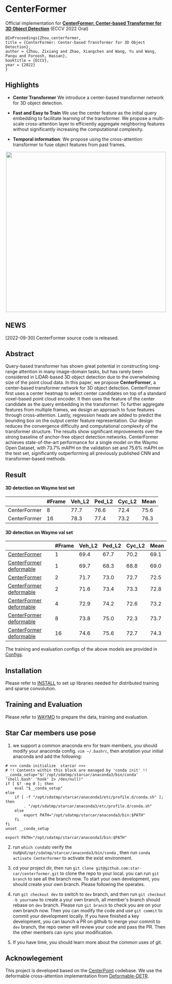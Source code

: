 # CenterFormer
Official implementation for [**CenterFormer: Center-based Transformer for 3D Object Detection**](https://arxiv.org/abs/2209.05588) (ECCV 2022 Oral)
```
@InProceedings{Zhou_centerformer,
title = {CenterFormer: Center-based Transformer for 3D Object Detection},
author = {Zhou, Zixiang and Zhao, Xiangchen and Wang, Yu and Wang, Panqu and Foroosh, Hassan},
booktitle = {ECCV},
year = {2022}
}
```

## Highlights
- **Center Transformer** We introduce a center-based transformer network for 3D object detection. 

- **Fast and Easy to Train** We use the center feature as the initial query embedding to facilitate learning of the transformer. We propose a multi-scale cross-attention layer to efficiently aggregate neighboring features without significantly increasing the computational complexity.

- **Temporal information**: We propose using the cross-attention transformer to fuse object features from past frames.

<p align="center"> <img src='docs/mtf_architecture_eccv.png' align="center" height="500px"> </p>

## NEWS
[2022-09-30] CenterFormer source code is released. 

## Abstract
Query-based transformer has shown great potential in constructing long-range attention in many image-domain tasks, but has rarely been considered in LiDAR-based 3D object detection due to the overwhelming size of the point cloud data. In this paper, we propose **CenterFormer**, a center-based transformer network for 3D object detection. CenterFormer first uses a center heatmap to select center candidates on top of a standard voxel-based point cloud encoder. It then uses the feature of the center candidate as the query embedding in the transformer. To further aggregate features from multiple frames, we design an approach to fuse features through cross-attention. Lastly, regression heads are added to predict the bounding box on the output center feature representation. Our design reduces the convergence difficulty and computational complexity of the transformer structure. The results show significant improvements over the strong baseline of anchor-free object detection networks. CenterFormer achieves state-of-the-art performance for a single model on the Waymo Open Dataset, with 73.7% mAPH on the validation set and 75.6% mAPH on the test set, significantly outperforming all previously published CNN and transformer-based methods.

## Result

#### 3D detection on Waymo test set 

|         |  #Frame | Veh_L2 | Ped_L2 | Cyc_L2  | Mean   |
|---------|---------|--------|--------|---------|---------|
| CenterFormer| 8       |   77.7     |  76.6      |   72.4      |  75.6    |
| CenterFormer| 16      |   78.3     |  77.4      |   73.2      |  76.3    |

#### 3D detection on Waymo val set 

|         |  #Frame | Veh_L2 | Ped_L2 | Cyc_L2  | Mean   |
|---------|---------|--------|--------|---------|---------|
| [CenterFormer](configs/waymo/voxelnet/waymo_centerformer.py)| 1       |   69.4     |  67.7      |   70.2      |  69.1    |
| [CenterFormer deformable](configs/waymo/voxelnet/waymo_centerformer_deformable.py)| 1       |   69.7     |  68.3      |   68.8      |  69.0    |
| [CenterFormer](configs/waymo/voxelnet/waymo_centerformer_multiframe_2frames.py)| 2       |   71.7     |  73.0      |   72.7      |  72.5    |
| [CenterFormer deformable](configs/waymo/voxelnet/waymo_centerformer_multiframe_deformable_2frames.py)| 2       |   71.6     |  73.4      |   73.3      |  72.8    |
| [CenterFormer deformable](configs/waymo/voxelnet/waymo_centerformer_multiframe_deformable_4frames.py)| 4       |   72.9     |  74.2      |   72.6      |  73.2    |
| [CenterFormer deformable](configs/waymo/voxelnet/waymo_centerformer_multiframe_deformable_8frames.py)| 8       |   73.8     |  75.0      |   72.3      |  73.7    |
| [CenterFormer deformable](configs/waymo/voxelnet/waymo_centerformer_multiframe_deformable_16frames.py)| 16      |   74.6     |  75.6      |   72.7      |  74.3    |

The training and evaluation configs of the above models are provided in [Configs](configs/waymo/README.md).

## Installation
Please refer to [INSTALL](docs/INSTALL.md) to set up libraries needed for distributed training and sparse convolution.

## Training and Evaluation
Please refer to [WAYMO](docs/WAYMO.md) to prepare the data, training and evaluation.

## Star Car members use pose

1. we support a common anaconda env for team members, you should modify your anaconda config.
```vim ~/.bashrc```, then anotation your initial anaconda and add the following:
```
# >>> conda initialize  starcar >>>
# !! Contents within this block are managed by 'conda init' !!
__conda_setup="$('/opt/sdatmp/starcar/anaconda3/bin/conda' 'shell.bash' 'hook' 2> /dev/null)"
if [ $? -eq 0 ]; then
    eval "$__conda_setup"
else
    if [ -f "/opt/sdatmp/starcar/anaconda3/etc/profile.d/conda.sh" ]; then
        . "/opt/sdatmp/starcar/anaconda3/etc/profile.d/conda.sh"
    else
        export PATH="/opt/sdatmp/starcar/anaconda3/bin:$PATH"
    fi
fi
unset __conda_setup

export PATH="/opt/sdatmp/starcar/anaconda3/bin:$PATH"
```
2. run ```which conda```to verify the output```/opt/sdatmp/starcar/anaconda3/bin/conda```
, then run ```conda activate CenterFormer``` to activate the exist environment.

3. cd your project dir, then run ```git clone git@github.com:star-car/centerformer.git``` to clone the repo to your local. 
you can run ```git branch``` to see all the branch now. To start your own development, you should create your own branch. Please following the operates.
4. run ```git checkout dev``` to switch to ```dev``` branch, and then run ```git checkout -b yourname``` to create a your own branch, 
all member's branch should rebase on ```dev``` branch. Please run ```git branch``` to check you are on your own branch now. Then you can modify the code and 
use ```git commit``` to commit your development locally. If you have finished a key development, you can launch a PR
 on github to merge your commit to ```dev``` branch, the repo owner will review your code and pass the PR. 
Then the other members can sync your modification.
5. If you have time, you should learn more about the common uses of git.





## Acknowlegement
This project is developed based on the [CenterPoint](https://github.com/tianweiy/CenterPoint) codebase. We use the deformable cross-attention implementation from [Deformable-DETR](https://github.com/fundamentalvision/Deformable-DETR).
